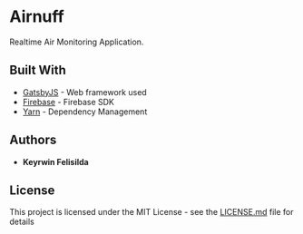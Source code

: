 # Airnuff

Realtime Air Monitoring Application.

## Built With

* [GatsbyJS](https://www.gatsbyjs.org/docs/) - Web framework used
* [Firebase](https://www.npmjs.com/package/firebase) - Firebase SDK
* [Yarn](https://yarnpkg.com/) - Dependency Management

## Authors

* **Keyrwin Felisilda**

## License

This project is licensed under the MIT License - see the [LICENSE.md](LICENSE) file for details
